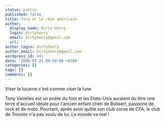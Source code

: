 ```yaml
---
status: publie
published: false
title: Tony et le rêve américain
author:
  display_name: Dirty Henry
  login: dirtyhenry
  email: dirtyhenry@gmail.com
  url: ''
author_login: dirtyhenry
author_email: dirtyhenry@gmail.com
wordpress_id: 441
date: '2008-03-21 09:48:00 +0100'
categories: []
tags: []
comments: []
---
```

<quote>Viser la lucarne c'est comme viser la lune</quote>

Tony Vairelles est un poète du foot et les Etats-Unis auraient du être une terre d'accueil idéale pour l'ancien enfant chéri de Bollaert, passioné de rock et de moto. Pourtant, après avoir quitté son club corse de CFA, le club de Toronto n'a pas voulu de lui. Le monde va mal !
